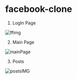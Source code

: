 # facebook-clone

1) LogIn Page

![ffimg](https://github.com/sawan456/facebook-clone/assets/98866910/c2635f7d-f448-4a0d-b89c-9c26202eb965)

2) Main Page

![mainPage](https://github.com/sawan456/facebook-clone/assets/98866910/f5288e53-241e-43c1-8e78-a8ba37ba88a1)

3) Posts

![postsIMG](https://github.com/sawan456/facebook-clone/assets/98866910/a74b32e2-d364-4351-b389-cc581901ec91)
